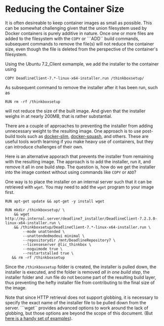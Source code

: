 # Reducing the Container Size #

It is often desireable to keep container images as small as possible.  This can be somewhat challenging given that the 
union filesystem used by Docker containers is purely additive in nature.  Once one or more files are added to the 
filesystem with the ```COPY``` or ```ADD`` build commands, subsequent commands to remove the file(s) will not reduce the
container size, even though the file is deleted from the perspective of the container's filesystem.

Using the Ubuntu 7.2_Client exmample, we add the installer to the container using

    COPY DeadlineClient-7.*-linux-x64-installer.run /thinkboxsetup/

As subsequent command to remove the installer after it has been run, such as

    RUN rm -rf /thinkboxsetup

will not reduce the size of the built image.  And given that the installer weighs in at nearly 200MB, that is rather 
substantial.

There are a couple of approaches to preventing the installer from adding unnecessary weight to the resulting image.
One approach is to use post-build tools such as [docker-slim](https://github.com/cloudimmunity/docker-slim), 
[docker-squash](https://github.com/jwilder/docker-squash), and others.  These are useful tools worth learning if you 
make heavy use of containers, but they can introduce challenges of their own.

Here is an alternative apporach that prevents the installer from remaining with the resulting image.  The approach is
to add the installer, run it, and remove it all in one build step.  The question is, how do we get the installer into
the image context without using commands like ```COPY``` or ```ADD```?  

One way is to place the installer on an internal server such that it can be retrieved with ```wget```.  You may need
to add the ```wget``` program to your image first.

    RUN apt-get update && apt-get -y install wget

    RUN mkdir /thinkboxsetup/ \
        && wget http://my.internal.server/deadline7_installer/DeadlineClient-7.2.3.0-linux-x64-installer.run \
        && /thinkboxsetup/DeadlineClient-7.*-linux-x64-installer.run \
            --mode unattended \
            --unattendedmodeui minimal \ 
            --repositorydir /mnt/DeadlineRepository7 \ 
            --licenseserver @lic_thinkbox \ 
            --noguimode true \ 
            --restartstalled true \
       && rm -rf /thinkboxsetup

Since the ```/thinkboxsetup``` folder is created, the installer is pulled down, the installer is executed, and the 
folder is removed *all in one build step*, the installer folder and .run file do not become part of the resulting build 
layer, thus preventing the hefty installer file from contributing to the final size of the image.

Note that since HTTP retrieval does not support globbing, it is necessary to specify the exact name of the installer 
file to be pulled down from the server.  ```wget`` provides advanced options to work around the lack of globbing, but 
those options are beyond the scope of this document.  (But 
[here is a handy set of examples](http://www.editcorp.com/personal/lars_appel/wget/v1/wget_7.html#SEC33)).



  



